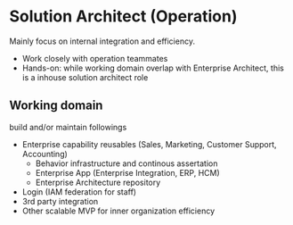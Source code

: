 # Solution Architect (Operation)
Mainly focus on internal integration and efficiency.
- Work closely with operation teammates
- Hands-on: while working domain overlap with Enterprise Architect, this is a inhouse solution architect role

## Working domain
build and/or maintain followings
- Enterprise capability reusables (Sales, Marketing, Customer Support, Accounting)
  - Behavior infrastructure and continous assertation
  - Enterprise App (Enterprise Integration, ERP, HCM)
  - Enterprise Architecture repository
- Login (IAM federation for staff)
- 3rd party integration
- Other scalable MVP for inner organization efficiency